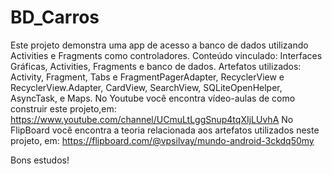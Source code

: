 # BD_Carros
Este projeto demonstra uma app de acesso a banco de dados utilizando Activities e Fragments como controladores. Conteúdo vinculado: Interfaces Gráficas, Activities, Fragments e banco de dados. Artefatos utilizados: Activity, Fragment, Tabs e FragmentPagerAdapter, RecyclerView e RecyclerView.Adapter, CardView, SearchView, SQLiteOpenHelper, AsyncTask, e Maps.
No Youtube você encontra vídeo-aulas de como construir este projeto,em: 
https://www.youtube.com/channel/UCmuLtLggSnup4tqXIjLUvhA 
No FlipBoard você encontra a teoria relacionada aos artefatos utilizados neste projeto, em:
https://flipboard.com/@vpsilvay/mundo-android-3ckdq50my

Bons estudos!

